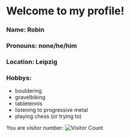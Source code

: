 # Welcome to my profile!

### Name: **Robin** <br/>
### Pronouns: **none/he/him** <br/>
### Location: **Leipzig** <br/>


### Hobbys: ###
- bouldering
- gravelbiking
- tabletennis
- listening to progressive metal
- playing chess (or trying to)

You are visitor number:
![Visitor Count](https://profile-counter.glitch.me/{RobinWitt}/count.svg)

